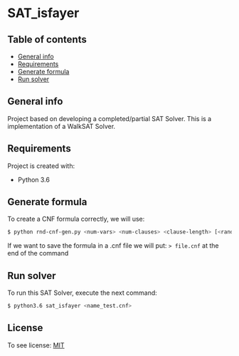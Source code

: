 # SAT_isfayer

## Table of contents
* [General info](#general-info)
* [Requirements](#Requirements)
* [Generate formula](#Generate-formula)
* [Run solver](#Run-solver)

## General info

Project based on developing a completed/partial SAT Solver. This is a implementation of a WalkSAT Solver.
	
## Requirements
Project is created with:
* Python 3.6

## Generate formula
To create a CNF formula correctly, we will use:

```bash
$ python rnd-cnf-gen.py <num-vars> <num-clauses> <clause-length> [<random-seed>]
```
If we want to save the formula in a .cnf file we will put: ```> file.cnf``` at the end of the command

## Run solver
To run this SAT Solver, execute the next command:

```bash
$ python3.6 sat_isfayer <name_test.cnf>
```

## License
To see license: [MIT](https://choosealicense.com/licenses/mit/)